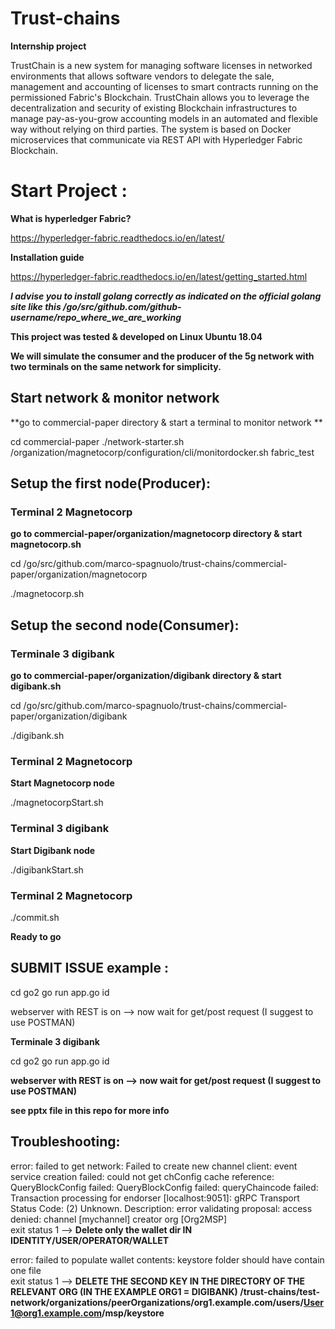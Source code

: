 # Trust-chains
**Internship project** 


TrustChain is a new system for managing software licenses in networked environments that allows software vendors to delegate the sale, 
management and accounting of licenses to smart contracts running on the permissioned Fabric's Blockchain.
TrustChain allows you to leverage the decentralization and security of existing Blockchain infrastructures to manage
pay-as-you-grow accounting models in an automated and flexible way without relying on third parties. 
The system is based on Docker microservices that communicate via REST API with Hyperledger Fabric Blockchain.



# Start Project :
__What is hyperledger Fabric?__

https://hyperledger-fabric.readthedocs.io/en/latest/

__Installation guide__ 

https://hyperledger-fabric.readthedocs.io/en/latest/getting_started.html

***I advise you to install golang correctly as indicated on the official golang site like this /go/src/github.com/github-username/repo_where_we_are_working***

**This project was tested & developed on Linux Ubuntu 18.04**

**We will simulate the consumer and the producer of the 5g network with two terminals on the same network for simplicity.**




## Start network & monitor network 

**go to commercial-paper directory & start a terminal to monitor network **

cd commercial-paper
 ./network-starter.sh
 /organization/magnetocorp/configuration/cli/monitordocker.sh fabric_test

## Setup the first node(Producer):

### Terminal 2 Magnetocorp

**go to commercial-paper/organization/magnetocorp directory & start magnetocorp.sh**

cd /go/src/github.com/marco-spagnuolo/trust-chains/commercial-paper/organization/magnetocorp

  ./magnetocorp.sh

## Setup the second node(Consumer):

### Terminale 3 digibank 

**go to commercial-paper/organization/digibank directory & start digibank.sh**

cd /go/src/github.com/marco-spagnuolo/trust-chains/commercial-paper/organization/digibank

 ./digibank.sh

### Terminal 2 Magnetocorp 
 **Start Magnetocorp node**
 
 ./magnetocorpStart.sh

### Terminal 3 digibank 
**Start Digibank node**

./digibankStart.sh

### Terminal 2 Magnetocorp

./commit.sh

**Ready to go**
## SUBMIT ISSUE example :

cd go2 
go run app.go id 

webserver with REST is on  --> now wait for get/post request (I suggest to use POSTMAN)


**Terminale 3 digibank** 

cd go2 
go run app.go id 

**webserver with REST is on  --> now wait for get/post request (I suggest to use POSTMAN)**

__see pptx file in this repo for more info__


## Troubleshooting: 

error: failed to get network: Failed to create new channel client: event service creation failed: could not get chConfig cache reference: QueryBlockConfig failed: QueryBlockConfig failed: queryChaincode failed: Transaction processing for endorser [localhost:9051]: gRPC Transport Status Code: (2) Unknown. Description: error validating proposal: access denied: channel [mychannel] creator org [Org2MSP]\
exit status 1
-->
**Delete only the wallet dir IN IDENTITY/USER/OPERATOR/WALLET**

error: failed to populate wallet contents: keystore folder should have contain one file\
exit status 1
-->
**DELETE THE SECOND KEY IN THE DIRECTORY OF THE RELEVANT ORG (IN THE EXAMPLE ORG1 = DIGIBANK)
/trust-chains/test-network/organizations/peerOrganizations/org1.example.com/users/User1@org1.example.com/msp/keystore**
